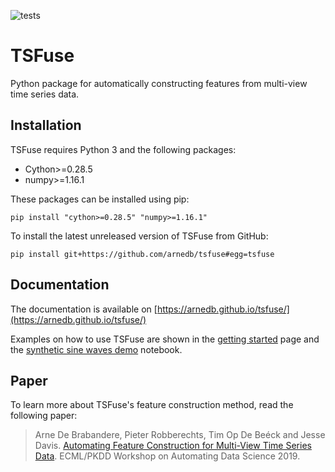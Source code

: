 ![tests](https://github.com/arnedb/tsfuse/workflows/tests/badge.svg)

# TSFuse

Python package for automatically constructing features from multi-view time series data.

## Installation

TSFuse requires Python 3 and the following packages:

- Cython>=0.28.5
- numpy>=1.16.1

These packages can be installed using pip:

    pip install "cython>=0.28.5" "numpy>=1.16.1"
    
To install the latest unreleased version of TSFuse from GitHub:

    pip install git+https://github.com/arnedb/tsfuse#egg=tsfuse
    
## Documentation

The documentation is available on [https://arnedb.github.io/tsfuse/](https://arnedb.github.io/tsfuse/)

Examples on how to use TSFuse are shown in the [getting started](https://arnedb.github.io/tsfuse/getting-started.html) page and the [synthetic sine waves demo](notebooks/Synthetic%20Sine%20Waves%20Demo.ipynb) notebook.

## Paper

To learn more about TSFuse's feature construction method, read the following paper:

> Arne De Brabandere, Pieter Robberechts, Tim Op De Beéck and Jesse Davis. [Automating Feature Construction for Multi-View Time Series Data](https://www.google.com/url?q=https%3A%2F%2Fupvedues-my.sharepoint.com%2F%3Ab%3A%2Fg%2Fpersonal%2Fjorallo_upv_edu_es%2FETxycG2WhmFBmVN7CNW8yKsBQHwhhlzdyegEx1AnNeRa2w%3Fe%3DbPQR7e&sa=D&sntz=1&usg=AFQjCNH-zTIQtPE2M0m0h_uUPN_25SaGCw). ECML/PKDD Workshop on Automating Data Science 2019.
